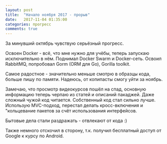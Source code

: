 ```yaml
---
layout: post
title:  "Начало ноября 2017 - прорыв"
date:   2017-11-04 01:35:00
categories: прогресс
comments: true
---
```

За минувший октябрь чувствую серьёзный прогресс.

Освоен Docker - всё, что мне нужно для учёбы, теперь запускаю исключительно в нём.
Поднимал Docker Swarm и Docker-сеть. Освоил RabbitMQ, попробовал Gorm (ORM для Go), Gorilla toolkit.

Самое радостное - значительно меньше смотрю в образцы кода, больше пишу по памяти. Надеюсь, от копипасты смогу уйти за ноябрь.

Замечаю, что просмотр видеокурсов пошёл на спад, основную информацию теперь черпаю из статей и описаний пакаджей. Даже сложный чужой код читается. Собственный код стал сильно лучше. Использую MVC-подход, перестал делать кросс-включения и "кольцевание пакетов за счёт использования интерфейсов.

Бытовые дела стали раздражать - отвлекают от кода :)

Также немного отскочил в сторону, т.к. получил бесплатный доступ от Google к курсу по Android.